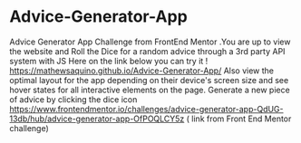 # Advice-Generator-App
Advice Generator App Challenge from FrontEnd Mentor .You are up to view the website and Roll the Dice for a random advice through a 3rd party API system with JS
Here on the link below you can try it !
https://mathewsaquino.github.io/Advice-Generator-App/
Also view the optimal layout for the app depending on their device's screen size and see hover states for all interactive elements on the page.
Generate a new piece of advice by clicking the dice icon
https://www.frontendmentor.io/challenges/advice-generator-app-QdUG-13db/hub/advice-generator-app-OfPOQLCY5z  ( link from Front End Mentor challenge)
